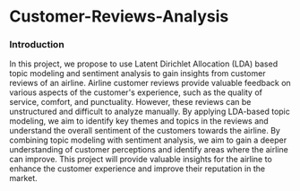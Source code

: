 # Customer-Reviews-Analysis

### Introduction
<p>
In this project, we propose to use Latent Dirichlet Allocation (LDA) based topic modeling and sentiment analysis to gain insights from customer reviews of an airline. Airline customer reviews provide valuable feedback on various aspects of the customer's experience, such as the quality of service, comfort, and punctuality. However, these reviews can be unstructured and difficult to analyze manually. By applying LDA-based topic modeling, we aim to identify key themes and topics in the reviews and understand the overall sentiment of the customers towards the airline. By combining topic modeling with sentiment analysis, we aim to gain a deeper understanding of customer perceptions and identify areas where the airline can improve. This project will provide valuable insights for the airline to enhance the customer experience and improve their reputation in the market.
</p>
